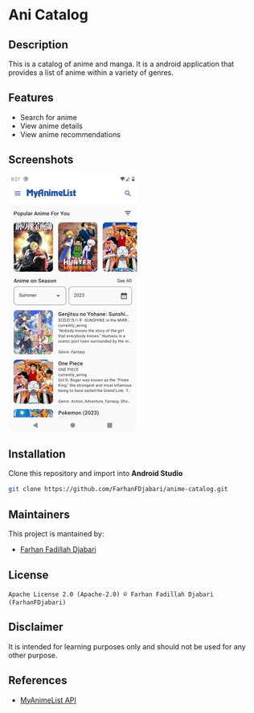 # Ani Catalog
## Description
This is a catalog of anime and manga. It is a android application that provides a list of anime within a variety of genres.

## Features
* Search for anime
* View anime details
* View anime recommendations

## Screenshots
<img src="previews/home.png" align="center" width="256" alt="screenshot"/>

## Installation
Clone this repository and import into **Android Studio**
```bash
git clone https://github.com/FarhanFDjabari/anime-catalog.git
```

## Maintainers
This project is mantained by:
* [Farhan Fadillah Djabari](https://github.com/FarhanFDjabari)

## License
```
Apache License 2.0 (Apache-2.0) © Farhan Fadillah Djabari (FarhanFDjabari)
```

## Disclaimer
It is intended for learning purposes only and should not be used for any other purpose.

## References
* [MyAnimeList API](https://myanimelist.net/apiconfig/references/api/v2)
